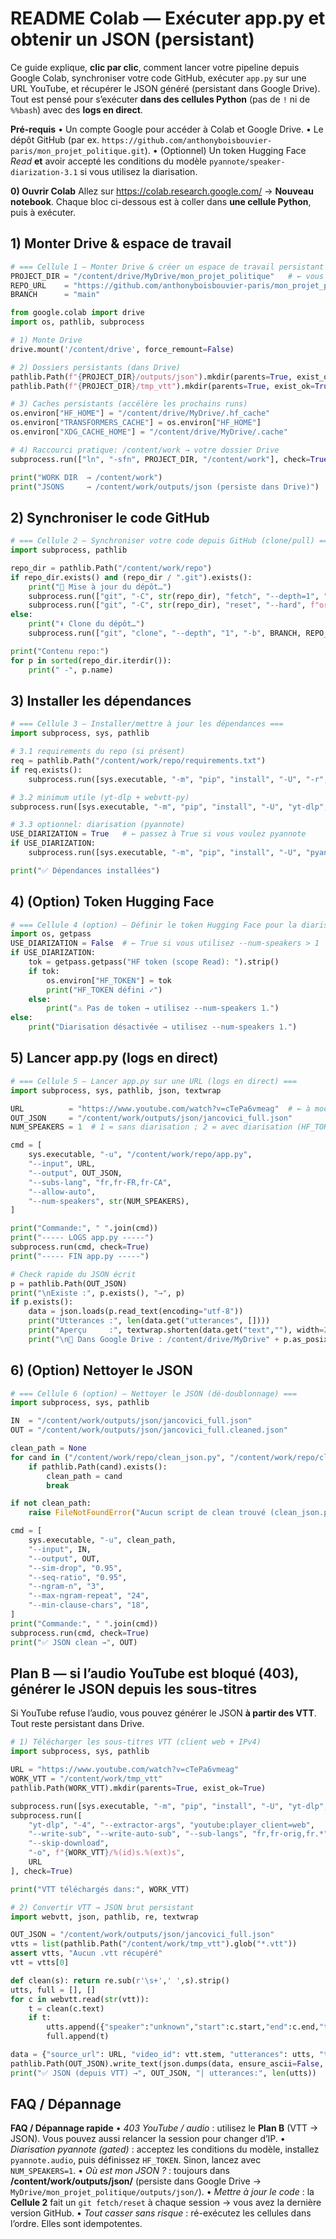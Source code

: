 # README Colab — Exécuter app.py et obtenir un JSON (persistant)

Ce guide explique, **clic par clic**, comment lancer votre pipeline depuis Google Colab, synchroniser votre code GitHub, exécuter `app.py` sur une URL YouTube, et récupérer le JSON généré (persistant dans Google Drive). Tout est pensé pour s’exécuter **dans des cellules Python** (pas de `!` ni de `%%bash`) avec des **logs en direct**.

**Pré-requis**
• Un compte Google pour accéder à Colab et Google Drive.
• Le dépôt GitHub (par ex. `https://github.com/anthonyboisbouvier-paris/mon_projet_politique.git`).
• (Optionnel) Un token Hugging Face *Read* **et** avoir accepté les conditions du modèle `pyannote/speaker-diarization-3.1` si vous utilisez la diarisation.

**0) Ouvrir Colab**
Allez sur https://colab.research.google.com/ → **Nouveau notebook**. Chaque bloc ci-dessous est à coller dans **une cellule Python**, puis à exécuter.

## 1) Monter Drive & espace de travail
```python
# === Cellule 1 — Monter Drive & créer un espace de travail persistant ===
PROJECT_DIR = "/content/drive/MyDrive/mon_projet_politique"   # ← vous pouvez changer le nom
REPO_URL    = "https://github.com/anthonyboisbouvier-paris/mon_projet_politique.git"
BRANCH      = "main"

from google.colab import drive
import os, pathlib, subprocess

# 1) Monte Drive
drive.mount('/content/drive', force_remount=False)

# 2) Dossiers persistants (dans Drive)
pathlib.Path(f"{PROJECT_DIR}/outputs/json").mkdir(parents=True, exist_ok=True)
pathlib.Path(f"{PROJECT_DIR}/tmp_vtt").mkdir(parents=True, exist_ok=True)

# 3) Caches persistants (accélère les prochains runs)
os.environ["HF_HOME"] = "/content/drive/MyDrive/.hf_cache"
os.environ["TRANSFORMERS_CACHE"] = os.environ["HF_HOME"]
os.environ["XDG_CACHE_HOME"] = "/content/drive/MyDrive/.cache"

# 4) Raccourci pratique: /content/work → votre dossier Drive
subprocess.run(["ln", "-sfn", PROJECT_DIR, "/content/work"], check=True)

print("WORK DIR  → /content/work")
print("JSONS     → /content/work/outputs/json (persiste dans Drive)")

```
## 2) Synchroniser le code GitHub
```python
# === Cellule 2 — Synchroniser votre code depuis GitHub (clone/pull) ===
import subprocess, pathlib

repo_dir = pathlib.Path("/content/work/repo")
if repo_dir.exists() and (repo_dir / ".git").exists():
    print("🔄 Mise à jour du dépôt…")
    subprocess.run(["git", "-C", str(repo_dir), "fetch", "--depth=1", "origin", BRANCH], check=True)
    subprocess.run(["git", "-C", str(repo_dir), "reset", "--hard", f"origin/{BRANCH}"], check=True)
else:
    print("⬇️ Clone du dépôt…")
    subprocess.run(["git", "clone", "--depth", "1", "-b", BRANCH, REPO_URL, str(repo_dir)], check=True)

print("Contenu repo:")
for p in sorted(repo_dir.iterdir()):
    print(" -", p.name)

```
## 3) Installer les dépendances
```python
# === Cellule 3 — Installer/mettre à jour les dépendances ===
import subprocess, sys, pathlib

# 3.1 requirements du repo (si présent)
req = pathlib.Path("/content/work/repo/requirements.txt")
if req.exists():
    subprocess.run([sys.executable, "-m", "pip", "install", "-U", "-r", str(req)], check=False)

# 3.2 minimum utile (yt-dlp + webvtt-py)
subprocess.run([sys.executable, "-m", "pip", "install", "-U", "yt-dlp", "webvtt-py"], check=True)

# 3.3 optionnel: diarisation (pyannote)
USE_DIARIZATION = True   # ← passez à True si vous voulez pyannote
if USE_DIARIZATION:
    subprocess.run([sys.executable, "-m", "pip", "install", "-U", "pyannote.audio", "huggingface_hub"], check=True)

print("✅ Dépendances installées")

```
## 4) (Option) Token Hugging Face
```python
# === Cellule 4 (option) — Définir le token Hugging Face pour la diarisation ===
import os, getpass
USE_DIARIZATION = False  # ← True si vous utilisez --num-speakers > 1
if USE_DIARIZATION:
    tok = getpass.getpass("HF token (scope Read): ").strip()
    if tok:
        os.environ["HF_TOKEN"] = tok
        print("HF_TOKEN défini ✓")
    else:
        print("⚠️ Pas de token → utilisez --num-speakers 1.")
else:
    print("Diarisation désactivée → utilisez --num-speakers 1.")

```
## 5) Lancer app.py (logs en direct)
```python
# === Cellule 5 — Lancer app.py sur une URL (logs en direct) ===
import subprocess, sys, pathlib, json, textwrap

URL          = "https://www.youtube.com/watch?v=cTePa6vmeag"  # ← à modifier si besoin
OUT_JSON     = "/content/work/outputs/json/jancovici_full.json"
NUM_SPEAKERS = 1  # 1 = sans diarisation ; 2 = avec diarisation (HF_TOKEN requis)

cmd = [
    sys.executable, "-u", "/content/work/repo/app.py",
    "--input", URL,
    "--output", OUT_JSON,
    "--subs-lang", "fr,fr-FR,fr-CA",
    "--allow-auto",
    "--num-speakers", str(NUM_SPEAKERS),
]

print("Commande:", " ".join(cmd))
print("----- LOGS app.py -----")
subprocess.run(cmd, check=True)
print("----- FIN app.py -----")

# Check rapide du JSON écrit
p = pathlib.Path(OUT_JSON)
print("\nExiste :", p.exists(), "→", p)
if p.exists():
    data = json.loads(p.read_text(encoding="utf-8"))
    print("Utterances :", len(data.get("utterances", [])))
    print("Aperçu     :", textwrap.shorten(data.get("text",""), width=240, placeholder="…"))
    print("\n📁 Dans Google Drive : /content/drive/MyDrive" + p.as_posix().split("/content/drive/MyDrive")[-1])

```
## 6) (Option) Nettoyer le JSON
```python
# === Cellule 6 (option) — Nettoyer le JSON (dé-doublonnage) ===
import subprocess, sys, pathlib

IN  = "/content/work/outputs/json/jancovici_full.json"
OUT = "/content/work/outputs/json/jancovici_full.cleaned.json"

clean_path = None
for cand in ("/content/work/repo/clean_json.py", "/content/work/repo/clean_json_v2.py"):
    if pathlib.Path(cand).exists():
        clean_path = cand
        break

if not clean_path:
    raise FileNotFoundError("Aucun script de clean trouvé (clean_json.py ou clean_json_v2.py) dans le repo.")

cmd = [
    sys.executable, "-u", clean_path,
    "--input", IN,
    "--output", OUT,
    "--sim-drop", "0.95",
    "--seq-ratio", "0.95",
    "--ngram-n", "3",
    "--max-ngram-repeat", "24",
    "--min-clause-chars", "18",
]
print("Commande:", " ".join(cmd))
subprocess.run(cmd, check=True)
print("✅ JSON clean →", OUT)

```
## Plan B — si l’audio YouTube est bloqué (403), générer le JSON depuis les sous-titres

Si YouTube refuse l’audio, vous pouvez générer le JSON **à partir des VTT**. Tout reste persistant dans Drive.

```python
# 1) Télécharger les sous-titres VTT (client web + IPv4)
import subprocess, sys, pathlib

URL = "https://www.youtube.com/watch?v=cTePa6vmeag"
WORK_VTT = "/content/work/tmp_vtt"
pathlib.Path(WORK_VTT).mkdir(parents=True, exist_ok=True)

subprocess.run([sys.executable, "-m", "pip", "install", "-U", "yt-dlp", "webvtt-py"], check=True)
subprocess.run([
    "yt-dlp", "-4", "--extractor-args", "youtube:player_client=web",
    "--write-sub", "--write-auto-sub", "--sub-langs", "fr,fr-orig,fr.*",
    "--skip-download",
    "-o", f"{WORK_VTT}/%(id)s.%(ext)s",
    URL
], check=True)

print("VTT téléchargés dans:", WORK_VTT)

```
```python
# 2) Convertir VTT → JSON brut persistant
import webvtt, json, pathlib, re, textwrap

OUT_JSON = "/content/work/outputs/json/jancovici_full.json"
vtts = list(pathlib.Path("/content/work/tmp_vtt").glob("*.vtt"))
assert vtts, "Aucun .vtt récupéré"
vtt = vtts[0]

def clean(s): return re.sub(r'\s+',' ',s).strip()
utts, full = [], []
for c in webvtt.read(str(vtt)):
    t = clean(c.text)
    if t:
        utts.append({"speaker":"unknown","start":c.start,"end":c.end,"text":t})
        full.append(t)

data = {"source_url": URL, "video_id": vtt.stem, "utterances": utts, "text": " ".join(full)}
pathlib.Path(OUT_JSON).write_text(json.dumps(data, ensure_ascii=False, indent=2), encoding="utf-8")
print("✅ JSON (depuis VTT) →", OUT_JSON, "| utterances:", len(utts))

```
## FAQ / Dépannage

**FAQ / Dépannage rapide**
• *403 YouTube / audio* : utilisez le **Plan B** (VTT → JSON). Vous pouvez aussi relancer la session pour changer d’IP.
• *Diarisation pyannote (gated)* : acceptez les conditions du modèle, installez `pyannote.audio`, puis définissez `HF_TOKEN`. Sinon, lancez avec `NUM_SPEAKERS=1`.
• *Où est mon JSON ?* : toujours dans **/content/work/outputs/json/** (persiste dans Google Drive → `MyDrive/mon_projet_politique/outputs/json/`).
• *Mettre à jour le code* : la **Cellule 2** fait un `git fetch/reset` à chaque session → vous avez la dernière version GitHub.
• *Tout casser sans risque* : ré-exécutez les cellules dans l’ordre. Elles sont idempotentes.

